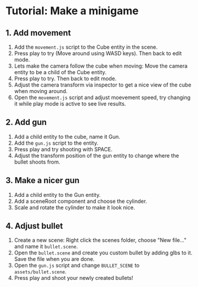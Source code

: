 # Tutorial: Make a minigame

## 1. Add movement

1. Add the `movement.js` script to the Cube entity in the scene.
2. Press play to try (Move around using WASD keys). Then back to edit mode.
3. Lets make the camera follow the cube when moving: Move the camera entity to be a child of the Cube entity.
4. Press play to try. Then back to edit mode.
5. Adjust the camera transform via inspector to get a nice view of the cube when moving around.
6. Open the `movement.js` script and adjust moevement speed, try changing it while play mode is active to see live results.

## 2. Add gun

1. Add a child entity to the cube, name it Gun.
2. Add the `gun.js` script to the entity.
3. Press play and try shooting with SPACE.
4. Adjust the transform position of the gun entity to change where the bullet shoots from.

## 3. Make a nicer gun

1. Add a child entity to the Gun entity.
2. Add a sceneRoot component and choose the cylinder.
3. Scale and rotate the cylinder to make it look nice.

## 4. Adjust bullet

1. Create a new scene: Right click the scenes folder, choose "New file..." and name it `bullet.scene`.
2. Open the `bullet.scene` and create you custom bullet by adding glbs to it. Save the file when you are done.
3. Open the `gun.js` script and change `BULLET_SCENE` to `assets/bullet.scene`.
4. Press play and shoot your newly created bullets!
